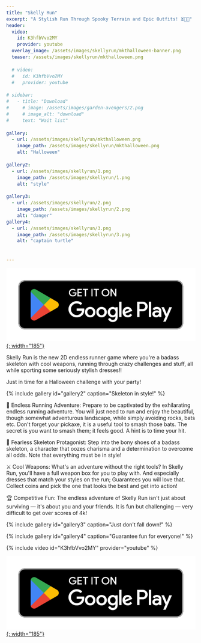 ```yaml
---
title: "Skelly Run"
excerpt: "A Stylish Run Through Spooky Terrain and Epic Outfits! ⏳🔑🌟"
header:
  video:
    id: K3hfbVvo2MY
    provider: youtube
  overlay_image: /assets/images/skellyrun/mkthalloween-banner.png
  teaser: /assets/images/skellyrun/mkthalloween.png
  
  # video:
  #   id: K3hfbVvo2MY
  #   provider: youtube

# sidebar:
#   - title: "Download"
#     # image: /assets/images/garden-avengers/2.png
#     # image_alt: "download"
#     text: "Wait list"

gallery:
  - url: /assets/images/skellyrun/mkthalloween.png
    image_path: /assets/images/skellyrun/mkthalloween.png
    alt: "Halloween"

gallery2:
  - url: /assets/images/skellyrun/1.png
    image_path: /assets/images/skellyrun/1.png
    alt: "style"

gallery3:
  - url: /assets/images/skellyrun/2.png
    image_path: /assets/images/skellyrun/2.png
    alt: "danger"
gallery4:
  - url: /assets/images/skellyrun/3.png
    image_path: /assets/images/skellyrun/3.png
    alt: "captain turtle"


---
```

<!-- [![AppStore](/assets/images/appstore-badge-black.svg){: width="150"}](https://apple.co/3Y13ROv)  -->
[![PlayStore](/assets/images/google-play-badge.png){: width="185"}](https://play.google.com/store/apps/details?id=com.HippoPenny.SkellyRun)


Skelly Run is the new 2D endless runner game where you're a badass skeleton with cool weapons, running through crazy challenges and stuff, all while sporting some seriously stylish dresses!! 

Just in time for a Halloween challenge with your party!

<!-- {% include gallery id="gallery" caption="Just in time for Halloween challenge with your party!" %} -->

{% include gallery id="gallery2" caption="Skeleton in style!" %}

🏃 Endless Running Adventure: Prepare to be captivated by the exhilarating endless running adventure. You will just need to run and enjoy the beautiful, though somewhat adventurous landscape, while simply avoiding rocks, bats etc. Don't forget your pickaxe, it is a useful tool to smash those bats. The secret is you want to smash them; it feels good. A hint is to time your hit.

🦴 Fearless Skeleton Protagonist: Step into the bony shoes of a badass skeleton, a character that oozes charisma and a determination to overcome all odds. Note that everything must be in style! 

⚔️ Cool Weapons: What's an adventure without the right tools? In Skelly Run, you'll have a full weapon box for you to play with. And especially dresses that match your styles on the run; Guarantees you will love that. Collect coins and pick the one that looks the best and get into action!

🏆 Competitive Fun: The endless adventure of Skelly Run isn't just about surviving — it's about you and your friends. It is fun but challenging — very difficult to get over scores of 4k!

{% include gallery id="gallery3" caption="Just don't fall down!" %}

{% include gallery id="gallery4" caption="Guarantee fun for everyone!" %}

{% include video id="K3hfbVvo2MY" provider="youtube" %}


<!-- [![AppStore](/assets/images/appstore-badge-black.svg){: width="150"}](https://apple.co/3Y13ROv)  -->
[![PlayStore](/assets/images/google-play-badge.png){: width="185"}](https://play.google.com/store/apps/details?id=com.HippoPenny.SkellyRun)


